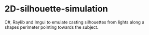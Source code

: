 # 2D-silhouette-simulation
C#, Raylib and Imgui to emulate casting silhouettes from lights along a shapes perimeter pointing towards the subject. 
